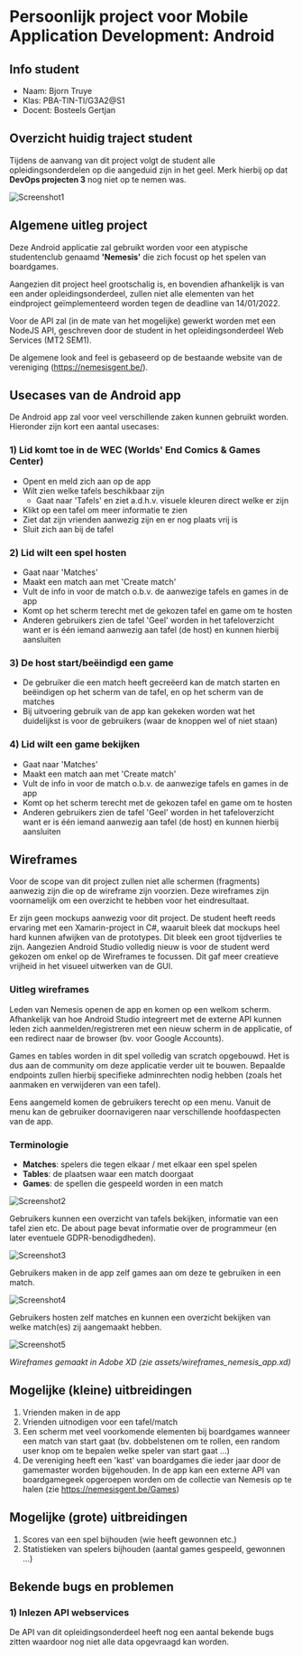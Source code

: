 # Persoonlijk project voor Mobile Application Development: Android 
## Info student

- Naam: Bjorn Truye
- Klas: PBA-TIN-TI/G3A2@S1
- Docent: Bosteels Gertjan

## Overzicht huidig traject student
Tijdens de aanvang van dit project volgt de student alle opleidingsonderdelen op die aangeduid zijn in het geel. Merk hierbij op dat <b>DevOps projecten 3</b> nog niet op te nemen was.

![Screenshot1](assets/overzicht_traject_tweede_jaar.png)


## Algemene uitleg project 
Deze Android applicatie zal gebruikt worden voor een atypische studentenclub genaamd <b>'Nemesis'</b> die zich focust op het spelen van boardgames.

Aangezien dit project heel grootschalig is, en bovendien afhankelijk is van een ander opleidingsonderdeel, zullen niet alle elementen van het eindproject geïmplementeerd worden tegen de deadline van 14/01/2022.

Voor de API zal (in de mate van het mogelijke) gewerkt worden met een NodeJS API, geschreven door de student in het opleidingsonderdeel Web Services (MT2 SEM1).

De algemene look and feel is gebaseerd op de bestaande website van de vereniging (https://nemesisgent.be/). 

## Usecases van de Android app

De Android app zal voor veel verschillende zaken kunnen gebruikt worden. Hieronder zijn kort een aantal usecases:

### 1) Lid komt toe in de WEC (Worlds' End Comics & Games Center)
- Opent en meld zich aan op de app
- Wilt zien welke tafels beschikbaar zijn
  - Gaat naar 'Tafels' en ziet a.d.h.v. visuele kleuren direct welke er zijn
- Klikt op een tafel om meer informatie te zien
- Ziet dat zijn vrienden aanwezig zijn en er nog plaats vrij is
- Sluit zich aan bij de tafel

### 2) Lid wilt een spel hosten
- Gaat naar 'Matches'
- Maakt een match aan met 'Create match'
- Vult de info in voor de match o.b.v. de aanwezige tafels en games in de app
- Komt op het scherm terecht met de gekozen tafel en game om te hosten
- Anderen gebruikers zien de tafel 'Geel' worden in het tafeloverzicht want er is één iemand aanwezig aan tafel (de host) en kunnen hierbij aansluiten

### 3) De host start/beëindigd een game
- De gebruiker die een match heeft gecreëerd kan de match starten en beëindigen op het scherm van de tafel, en op het scherm van de matches
- Bij uitvoering gebruik van de app kan gekeken worden wat het duidelijkst is voor de gebruikers (waar de knoppen wel of niet staan) 

### 4) Lid wilt een game bekijken
- Gaat naar 'Matches'
- Maakt een match aan met 'Create match'
- Vult de info in voor de match o.b.v. de aanwezige tafels en games in de app
- Komt op het scherm terecht met de gekozen tafel en game om te hosten
- Anderen gebruikers zien de tafel 'Geel' worden in het tafeloverzicht want er is één iemand aanwezig aan tafel (de host) en kunnen hierbij aansluiten

## Wireframes
Voor de scope van dit project zullen niet alle schermen (fragments) aanwezig zijn die op de wireframe zijn voorzien. Deze wireframes zijn voornamelijk om een overzicht te hebben voor het eindresultaat.

Er zijn geen mockups aanwezig voor dit project. De student heeft reeds ervaring met een Xamarin-project in C#, waaruit bleek dat mockups heel hard kunnen afwijken van de prototypes. Dit bleek een groot tijdverlies te zijn. Aangezien Android Studio volledig nieuw is voor de student werd gekozen om enkel op de Wireframes te focussen. Dit gaf meer creatieve vrijheid in het visueel uitwerken van de GUI.

### Uitleg wireframes

Leden van Nemesis openen de app en komen op een welkom scherm. Afhankelijk van hoe Android Studio integreert met de externe API kunnen leden zich aanmelden/registreren met een nieuw scherm in de applicatie, of een redirect naar de browser (bv. voor Google Accounts). 

Games en tables worden in dit spel volledig van scratch opgebouwd. Het is dus aan de community om deze applicatie verder uit te bouwen. Bepaalde endpoints zullen hierbij specifieke adminrechten nodig hebben (zoals het aanmaken en verwijderen van een tafel).

Eens aangemeld komen de gebruikers terecht op een menu. Vanuit de menu kan de gebruiker doornavigeren naar verschillende hoofdaspecten van de app.

### Terminologie
- <b>Matches</b>: spelers die tegen elkaar / met elkaar een spel spelen 
- <b>Tables</b>: de plaatsen waar een match doorgaat
- <b>Games</b>: de spellen die gespeeld worden in een match

![Screenshot2](assets/wireframe_one.png)

Gebruikers kunnen een overzicht van tafels bekijken, informatie van een tafel zien etc. De about page bevat informatie over de programmeur (en later eventuele GDPR-benodigdheden).

![Screenshot3](assets/wireframe_two.png)

Gebruikers maken in de app zelf games aan om deze te gebruiken in een match.

![Screenshot4](assets/wireframe_three.png)

Gebruikers hosten zelf matches en kunnen een overzicht bekijken van welke match(es) zij aangemaakt hebben. 

![Screenshot5](assets/wireframe_four.png)

<i>Wireframes gemaakt in Adobe XD (zie assets/wireframes_nemesis_app.xd)</i>

## Mogelijke (kleine) uitbreidingen
1) Vrienden maken in de app
2) Vrienden uitnodigen voor een tafel/match
3) Een scherm met veel voorkomende elementen bij boardgames wanneer een match van start gaat (bv. dobbelstenen om te rollen, een random user knop om te bepalen welke speler van start gaat ...)
4) De vereniging heeft een 'kast' van boardgames die ieder jaar door de gamemaster worden bijgehouden. In de app kan een externe API van boardgamegeek opgeroepen worden om de collectie van Nemesis op te halen (zie https://nemesisgent.be/Games) 

## Mogelijke (grote) uitbreidingen
1) Scores van een spel bijhouden (wie heeft gewonnen etc.)
2) Statistieken van spelers bijhouden (aantal games gespeeld, gewonnen ...)

## Bekende bugs en problemen
### 1) Inlezen API webservices

De API van dit opleidingsonderdeel heeft nog een aantal bekende bugs zitten waardoor nog niet alle data opgevraagd kan worden. 




